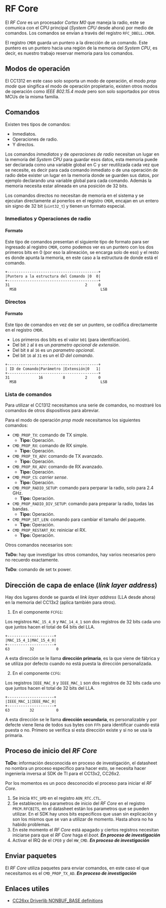 # RF Core

El *RF Core* es un procesador *Cortex M0* que maneja la radio, este se comunica
con el CPU principal (*System CPU* desde ahora) por medio de comandos. Los
comandos se envían a través del registro `RFC_DBELL.CMDR`.

El registro `CMDR` guarda un puntero a la dirección de un comando. Este puntero
es un puntero hacia una región de la memoria del *System CPU*, es decir, es
nuestro trabajo reservar memoria para los comandos.

## Modos de operación

El CC1312 en este caso solo soporta un modo de operación, el modo *prop mode*
que singifica el modo de operación propietario, existen otros modos de
operación como *IEEE 802.15.4 mode* pero son solo soportados por otros
MCUs de la misma familia.

## Comandos

Existen tres tipos de comandos:

 - Inmediatos.
 - Operaciones de radio.
 - Y directos.

Los comandos *inmediatos* y de *operaciones de radio* necesitan un lugar en
la memoria del *System CPU* para guardar esos datos, esta memoria puede ser
declarada como una variable global en C y ser reutilizada cada vez que se
necesite, es decir para cada comando inmediato o de una operación de radio
debe exister un lugar en la memoria donde se guarden sus datos, por ejemplo
declarando una variable global para cada comando. Además la memoria necesita
estar alineada en una posición de 32 bits.

Los comandos directos no necesitan de memoria en el sistema y se ejecutan
directamente al ponerlos en el registro `CMDR`, encajan en un entero sin signo
de 32 bit (`uint32_t`) y tienen un formato especial.

### Inmediatos y Operaciones de radio

#### Formato

Este tipo de comandos presentan el siguiente tipo de formato para ser ingresado
al registro `CMDR`, como podemos ver es un puntero con los dos primeros bits
en 0 (por eso la alineación, se encarga solo de eso) y el resto es donde apunta
la memoria, en este caso a la estructura de donde está el comando.

```
+-----------------------------------------+
|Puntero a la estructura del Comando |0  0|
+-----------------------------------------+
31                                  2     0
  MSB                                      LSB
```

### Directos

#### Formato

Este tipo de comandos en vez de ser un puntero, se codifica directamente en
el registro `CMDR`.

- Los primeros dos bits es el valor `b01` (para identificación).
- Del bit `2` al `8` es un *parametro opcional de extensión*.
- Del bit `8` al `16` es un *parametro opcional*.
- Del bit `16` al `31` es un el *ID del comando*.

```
+-----------------------------------------+
| ID de Comando|Parámetro |Extensión|0   1|
+-----------------------------------------+
31             16         8         2     0
  MSB                                      LSB
```

### Lista de comandos

Para utilizar el CC1312 necesitamos una serie de comandos, no mostraré los
comandos de otros dispositivos para abreviar.

Para el modo de operación *prop mode* necesitamos los siguientes comandos:

- `CMD_PROP_TX`: comando de TX simple.
  - **Tipo:** Operación.
- `CMD_PROP_RX`: comando de RX simple.
  - **Tipo:** Operación.
- `CMD_PROP_TX_ADV`: comando de TX avanzado.
  - **Tipo:** Operación.
- `CMD_PROP_RX_ADV`: comando de RX avanzado.
  - **Tipo:** Operación.
- `CMD_PROP_CS`: *carrier sense*.
  - **Tipo:** Operación.
- `CMD_PROP_RADIO_SETUP`: comando para perparar la radio, solo para 2.4 GHz.
  - **Tipo:** Operación.
- `CMD_PROP_RADIO_DIV_SETUP`: comando para preparar la radio, todas las bandas.
  - **Tipo:** Operación.
- `CMD_PROP_SET_LEN`: comando para cambiar el tamaño del paquete.
  - **Tipo:** Operación.
- `CMD_PROP_RESTART_RX`: reiniciar el RX.
  - **Tipo:** Operación.

Otros comandos necesarios son:

**ToDo:** hay que investigar los otros comandos, hay varios necesarios pero
no recuerdo exactamente.

**ToDo**: comando de set tx power.

## Dirección de capa de enlace (*link layer address*)

Hay dos lugares donde se guarda el *link layer address* (LLA desde ahora) en
la memoria del CC13x2 (aplica también para otros).

1. En el componente `FCFG1`:

Los registros `MAC_15_4_0` y `MAC_14_4_1` son dos registros de 32 bits cada uno
que juntos hacen el total de 64 bits del LLA.

```
+---------------------+
|MAC_15_4_1|MAC_15_4_0|
+---------------------+
63         32          0
```

A esta dirección se le llama **dirección primaria**, es la que viene de fábrica
y se utiliza por defecto cuando no está puesta la dirección personalizada.

2. En el componente `CCFG`:

Los registros `IEEE_MAC_0` y `IEEE_MAC_1` son dos registros de 32 bits cada uno
que juntos hacen el total de 32 bits del LLA.


```
+---------------------+
|IEEE_MAC_1|IEEE_MAC_0|
+---------------------+
63         32          0
```

A esta dirección se le llama **dirección secundaria**, es personalizable
y por defecte viene llena de todos sus bytes con `FFh` para identificar cuando
está puesta o no. Primero se verifica si esta dirección existe y si no se usa
la primaria.

## Proceso de inicio del *RF Core*

**ToDo:** información desconocida en proceso de investigación, el datasheet no
nombra un proceso especifico para hacer esto, se necesita hacer ingeniería
inversa al SDK de TI para el CC13x2, CC26x2.

Por los momentos es un poco desconocido el proceso para iniciar el *RF Core*.

1. Se inicia `RTC_UPD` en el registro `AON_RTC.CTL`.
2. Se establecen los parametros de inicio del *RF Core* en el registro
`PRCM.RFCBITS`, en el datasheet están los parametros que se pueden utilizar.
En el SDK hay unos bits especificos que usan sin explicación y son los mismos
que se van a utilizar de momento. Hasta ahora no ha habido problemas.
3. En este momento el *RF Core* está apagado y ciertos registros necesitan
iniciarse para que el *RF Core* haga el *boot*.
***En proceso de investigación***
4. Activar el IRQ de el `CPE0` y del `HW_CMD`. ***En proceso de investigación***

## Enviar paquetes

El *RF Core* utiliza paquetes para enviar comandos, en este caso el que
necesitamos es el `CMD_PROP_TX_AD`. ***En proceso de investigación***

## Enlaces utiles

- [CC26xx Driverlib NONBUF_BASE definitions](http://e2e.ti.com/support/wireless-connectivity/bluetooth/f/538/t/534500?CC26xx-Driverlib-NONBUF-BASE-definitions)
